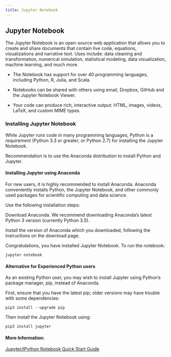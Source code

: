 ```yaml
---
title: Jupyter Notebook
---
```

## Jupyter Notebook

The Jupyter Notebook is an open-source web application that allows you to create and share documents that contain live code, equations, visualizations and narrative text. Uses include: data cleaning and transformation, numerical simulation, statistical modeling, data visualization, machine learning, and much more.

* The Notebook has support for over 40 programming languages, including Python, R, Julia, and Scala.

* Notebooks can be shared with others using email, Dropbox, GitHub and the Jupyter Notebook Viewer.

* Your code can produce rich, interactive output: HTML, images, videos, LaTeX, and custom MIME types.

### Installing Jupyter Notebook

While Jupyter runs code in many programming languages, Python is a requirement (Python 3.3 or greater, or Python 2.7) for installing the Jupyter Notebook.

Recommendation is to use the Anaconda distribution to install Python and Jupyter. 

#### Installing Jupyter using Anaconda
For new users, it is highly recommended to install Anaconda. Anaconda conveniently installs Python, the Jupyter Notebook, and other commonly used packages for scientific computing and data science.

Use the following installation steps:

Download Anaconda. We recommend downloading Anaconda’s latest Python 3 version (currently Python 3.5).

Install the version of Anaconda which you downloaded, following the instructions on the download page.

Congratulations, you have installed Jupyter Notebook. To run the notebook:

```jupyter notebook```

#### Alternative for Experienced Python users

As an existing Python user, you may wish to install Jupyter using Python’s package manager, pip, instead of Anaconda.

First, ensure that you have the latest pip; older versions may have trouble with some dependencies:

```pip3 install --upgrade pip```

Then install the Jupyter Notebook using:

```pip3 install jupyter```

#### More Information:
[Jupyter/IPython Notebook Quick Start Guide](http://jupyter-notebook-beginner-guide.readthedocs.io/en/latest/what_is_jupyter.html)
